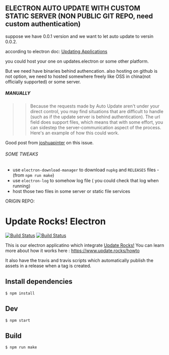 ## ELECTRON AUTO UPDATE WITH CUSTOM STATIC SERVER (NON PUBLIC GIT REPO, need custom authentication)

suppose we have 0.0.1 version and we want to let auto update to versin 0.0.2. 

according to electron doc: [Updating Applications](https://www.electronjs.org/docs/tutorial/updates)

you could host your one on updates.electron or some other platform.

But we need have binaries behind authencation. also hosting on github is not option, we need to hosted somewhere freely like OSS in china(not officially supported) or some server.



##### MANUALLY

>> Because the requests made by Auto Update aren't under your direct control, you may find situations that are difficult to handle (such as if the update server is behind authentication). The url field does support files, which means that with some effort, you can sidestep the server-communication aspect of the process. Here's an example of how this could work.


Good post from [joshuapinter](https://github.com/electron/electron/issues/5020#issuecomment-477636990) on this issue.


###### SOME TWEAKS

* use `electron-download-manager` to download `nupkg` and `RELEASES` files - (from `npm run make`)
* use `electron-log` to somehow log file ( you could check that log when running)
* host those two files in some server or static file services



ORIGIN REPO:




# Update Rocks! Electron

[![Build Status](https://travis-ci.org/rllola/electron-autoupdater.svg?branch=master)](https://travis-ci.org/rllola/electron-autoupdater)
[![Build Status](https://ci.appveyor.com/api/projects/status/github/rllola/electron-autoupdater?branch=master&svg=true)](https://ci.appveyor.com/project/electron-autoupdater/)

This is our electron applicatino which integrate [Update Rocks!](https://www.update.rocks/) You can learn more about how it works here : https://www.update.rocks/howto

It also have the travis and travis scripts which automatically publish the assets in a release when a tag is created.

## Install dependencies

```
$ npm install
```

## Dev

```
$ npm start
```

## Build

```
$ npm run make
```
